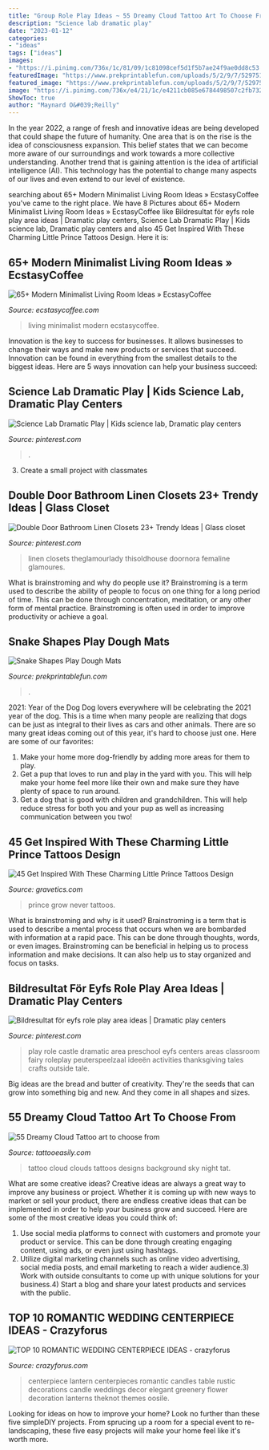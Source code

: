 ```yaml
---
title: "Group Role Play Ideas ~ 55 Dreamy Cloud Tattoo Art To Choose From"
description: "Science lab dramatic play"
date: "2023-01-12"
categories:
- "ideas"
tags: ["ideas"]
images:
- "https://i.pinimg.com/736x/1c/81/09/1c81098cef5d1f5b7ae24f9ae0dd8c53.jpg"
featuredImage: "https://www.prekprintablefun.com/uploads/5/2/9/7/5297512/s656320915217186071_p376_i4_w640.jpeg"
featured_image: "https://www.prekprintablefun.com/uploads/5/2/9/7/5297512/s656320915217186071_p376_i4_w640.jpeg"
image: "https://i.pinimg.com/736x/e4/21/1c/e4211cb085e6784498507c2fb73292b7.jpg"
ShowToc: true
author: "Maynard O&#039;Reilly"
---
```



In the year 2022, a range of fresh and innovative ideas are being developed that could shape the future of humanity. One area that is on the rise is the idea of consciousness expansion. This belief states that we can become more aware of our surroundings and work towards a more collective understanding. Another trend that is gaining attention is the idea of artificial intelligence (AI). This technology has the potential to change many aspects of our lives and even extend to our level of existence.

	

		
searching about 65+ Modern Minimalist Living Room Ideas » EcstasyCoffee you've came to the right place. We have 8 Pictures about 65+ Modern Minimalist Living Room Ideas » EcstasyCoffee like Bildresultat för eyfs role play area ideas | Dramatic play centers, Science Lab Dramatic Play | Kids science lab, Dramatic play centers and also 45 Get Inspired With These Charming Little Prince Tattoos Design. Here it is:
		
    
## 65+ Modern Minimalist Living Room Ideas » EcstasyCoffee

<img loading=lazy src="https://i1.wp.com/www.ecstasycoffee.com/wp-content/uploads/2016/10/Minimalist-Living-Room-Ideas-22.jpg" onerror="this.onerror=null;this.src='https://tse1.mm.bing.net/th?id=OIP.UGWNvZeIJ5PyI3AacDhHzgHaLH&amp;pid=15.1';" alt="65+ Modern Minimalist Living Room Ideas » EcstasyCoffee">

_Source: ecstasycoffee.com_

>living minimalist modern ecstasycoffee. 

	

Innovation is the key to success for businesses. It allows businesses to change their ways and make new products or services that succeed. Innovation can be found in everything from the smallest details to the biggest ideas. Here are 5 ways innovation can help your business succeed: 

    
## Science Lab Dramatic Play | Kids Science Lab, Dramatic Play Centers

<img loading=lazy src="https://i.pinimg.com/736x/5b/73/ea/5b73eafefb5a1741235d9cdb3c8eef67.jpg" onerror="this.onerror=null;this.src='https://tse1.mm.bing.net/th?id=OIP.ZPoh2Ui7GS_jnNw2eiORZQHaJ3&amp;pid=15.1';" alt="Science Lab Dramatic Play | Kids science lab, Dramatic play centers">

_Source: pinterest.com_

>. 

	

3. Create a small project with classmates

    
## Double Door Bathroom Linen Closets 23+ Trendy Ideas | Glass Closet

<img loading=lazy src="https://i.pinimg.com/736x/e4/21/1c/e4211cb085e6784498507c2fb73292b7.jpg" onerror="this.onerror=null;this.src='https://tse4.mm.bing.net/th?id=OIP.66KLBQJEZ0jj_9k8iq6o1AAAAA&amp;pid=15.1';" alt="Double Door Bathroom Linen Closets 23+ Trendy Ideas | Glass closet">

_Source: pinterest.com_

>linen closets theglamourlady thisoldhouse doornora femaline glamoures. 

	

What is brainstroming and why do people use it?
Brainstroming is a term used to describe the ability of people to focus on one thing for a long period of time. This can be done through concentration, meditation, or any other form of mental practice. Brainstroming is often used in order to improve productivity or achieve a goal.

    
## Snake Shapes Play Dough Mats

<img loading=lazy src="https://www.prekprintablefun.com/uploads/5/2/9/7/5297512/s656320915217186071_p376_i4_w640.jpeg" onerror="this.onerror=null;this.src='https://tse3.mm.bing.net/th?id=OIP.yZmHDn2F_EyRW4Ny1qrTnAHaJ3&amp;pid=15.1';" alt="Snake Shapes Play Dough Mats">

_Source: prekprintablefun.com_

>. 

	

2021: Year of the Dog
Dog lovers everywhere will be celebrating the 2021 year of the dog. This is a time when many people are realizing that dogs can be just as integral to their lives as cars and other animals. There are so many great ideas coming out of this year, it's hard to choose just one. Here are some of our favorites: 
1) Make your home more dog-friendly by adding more areas for them to play.
2) Get a pup that loves to run and play in the yard with you. This will help make your home feel more like their own and make sure they have plenty of space to run around. 
3) Get a dog that is good with children and grandchildren. This will help reduce stress for both you and your pup as well as increasing communication between you two!

    
## 45 Get Inspired With These Charming Little Prince Tattoos Design

<img loading=lazy src="http://www.gravetics.com/wp-content/uploads/2017/04/Never-grow-up-littleprincetattoo.jpg" onerror="this.onerror=null;this.src='https://tse3.mm.bing.net/th?id=OIP.gp5HtLbn7VXWpfmxsetTPAHaHa&amp;pid=15.1';" alt="45 Get Inspired With These Charming Little Prince Tattoos Design">

_Source: gravetics.com_

>prince grow never tattoos. 

	

What is brainstroming and why is it used?
Brainstroming is a term that is used to describe a mental process that occurs when we are bombarded with information at a rapid pace. This can be done through thoughts, words, or even images. Brainstroming can be beneficial in helping us to process information and make decisions. It can also help us to stay organized and focus on tasks.

    
## Bildresultat För Eyfs Role Play Area Ideas | Dramatic Play Centers

<img loading=lazy src="https://i.pinimg.com/736x/1c/81/09/1c81098cef5d1f5b7ae24f9ae0dd8c53.jpg" onerror="this.onerror=null;this.src='https://tse1.mm.bing.net/th?id=OIP.V7ym-4kpBwNpzdEqmOjKvAHaNK&amp;pid=15.1';" alt="Bildresultat för eyfs role play area ideas | Dramatic play centers">

_Source: pinterest.com_

>play role castle dramatic area preschool eyfs centers areas classroom fairy roleplay peuterspeelzaal ideeën activities thanksgiving tales crafts outside tale. 

	

Big ideas are the bread and butter of creativity. They're the seeds that can grow into something big and new. And they come in all shapes and sizes.

    
## 55 Dreamy Cloud Tattoo Art To Choose From

<img loading=lazy src="http://www.tattooeasily.com/wp-content/uploads/2013/08/cloud-tattoo-29.jpg" onerror="this.onerror=null;this.src='https://tse4.mm.bing.net/th?id=OIP.x8D46Q5i4p16pGODKddyrgHaJ4&amp;pid=15.1';" alt="55 Dreamy Cloud Tattoo art to choose from">

_Source: tattooeasily.com_

>tattoo cloud clouds tattoos designs background sky night tat. 

	

What are some creative ideas?
Creative ideas are always a great way to improve any business or project. Whether it is coming up with new ways to market or sell your product, there are endless creative ideas that can be implemented in order to help your business grow and succeed. Here are some of the most creative ideas you could think of:
1) Use social media platforms to connect with customers and promote your product or service. This can be done through creating engaging content, using ads, or even just using hashtags.
2) Utilize digital marketing channels such as online video advertising, social media posts, and email marketing to reach a wider audience.3) Work with outside consultants to come up with unique solutions for your business.4) Start a blog and share your latest products and services with the public.

    
## TOP 10 ROMANTIC WEDDING CENTERPIECE IDEAS - Crazyforus

<img loading=lazy src="https://www.topinspired.com/wp-content/uploads/2018/09/Vintage.jpg" onerror="this.onerror=null;this.src='https://tse2.mm.bing.net/th?id=OIP.bhDwMFWjeS7Mk5H_E-pTyAHaJ3&amp;pid=15.1';" alt="TOP 10 ROMANTIC WEDDING CENTERPIECE IDEAS - crazyforus">

_Source: crazyforus.com_

>centerpiece lantern centerpieces romantic candles table rustic decorations candle weddings decor elegant greenery flower decoration lanterns theknot themes oosile. 

	

Looking for ideas on how to improve your home? Look no further than these five simpleDIY projects. From sprucing up a room for a special event to re-landscaping, these five easy projects will make your home feel like it's worth more.

